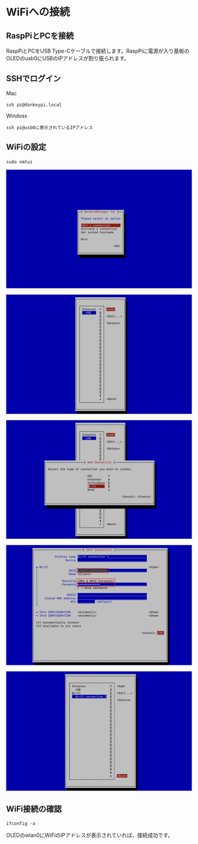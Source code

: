 # WiFiへの接続

## RaspPiとPCを接続

RaspPiとPCをUSB Type-Cケーブルで接続します。RaspPiに電源が入り基板のOLEDのusb0にUSBのIPアドレスが割り振られます。

## SSHでログイン

Mac

```
ssh pi@donkeypi.local
```

Windoss

```
ssh pi@usb0に表示されているIPアドレス
```

## WiFiの設定

```
sudo nmtui
```

![](./img/wifi001.jpg)

![](./img/wifi002.jpg)

![](./img/wifi003.jpg)

![](./img/wifi004.jpg)

![](./img/wifi005.jpg)


## WiFi接続の確認

```
ifconfig -a
```

OLEDのwlan0にWiFiのIPアドレスが表示されていれば、接続成功です。

